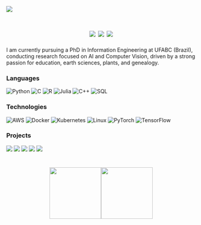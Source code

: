 [![](https://github.com/brunoperillo/brunoperillo/blob/main/images/profile.gif)](https://www.perillo.xyz)

<div>
  <h1 align="center">
    <a href="https://www.perillo.xyz/" target="_blank"><img src="https://img.shields.io/badge/perillo.xyz-FFA500?style=for-the-badge&logoColor=white" target="_blank"></a>
    <a href="mailto:bruno.geofisica@gmail.com"><img src="https://img.shields.io/badge/Gmail-D14836?style=for-the-badge&logo=gmail&logoColor=white" target="_blank"></a>
    <a href="https://www.linkedin.com/in/brunoperillo/" target="_blank"><img src="https://img.shields.io/badge/-LinkedIn-%230077B5?style=for-the-badge&logo=linkedin&logoColor=white" target="_blank"></a>
  </h1>
I am currently pursuing a PhD in Information Engineering at UFABC (Brazil), conducting research focused on AI and Computer Vision, driven by a strong passion for education, earth sciences, plants, and genealogy.



 ### Languages

![Python](https://img.shields.io/badge/-Python-000?&logo=Python)
![C](https://img.shields.io/badge/-C-000?&logo=C)
![R](https://img.shields.io/badge/-R-000?&logo=R)
![Julia](https://img.shields.io/badge/-Julia-000?&logo=Julia)
![C++](https://img.shields.io/badge/-C++-000?&logo=c%2b%2b&logoColor=00599C)
![SQL](https://img.shields.io/badge/-SQL-000?&logo=MySQL)


### Technologies

![AWS](https://img.shields.io/badge/-AWS-000?&logo=Amazon-AWS&logoColor=F90)
![Docker](https://img.shields.io/badge/-Docker-000?&logo=Docker)
![Kubernetes](https://img.shields.io/badge/-Kubernetes-000?&logo=Kubernetes)
![Linux](https://img.shields.io/badge/-Linux-000?&logo=Linux)
![PyTorch](https://img.shields.io/badge/-PyTorch-000?&logo=PyTorch)
![TensorFlow](https://img.shields.io/badge/-TensorFlow-000?&logo=TensorFlow)

###  Projects

[![](https://img.shields.io/badge/-🌐%20Compass%20UOL/AWS%20Scholarship%20Program-000)](https://github.com/brunoperillo/Compass-pb-aws-2023-Univesp)
[![](https://img.shields.io/badge/-🧬%20Increment%20of%20Spatial%20Resolution-000)](https://github.com/brunoperillo)
[![](https://img.shields.io/badge/-🦠%20Kohonen%20Imputation-000)](https://github.com/brunoperillo)
[![](https://img.shields.io/badge/-📝%20Neuroimage%20GANs-000)](https://github.com/brunoperillo)
[![](https://img.shields.io/badge/-🔬%20Melanoma%20Detection-000)](https://github.com/brunoperillo)

  
  
<div>
  <h1 align="center">
      
<img height="137px" src="https://github-readme-stats.vercel.app/api?username=brunoperillo&hide_title=true&hide_border=true&show_icons=true&include_all_commits=true&count_private=true&line_height=21&text_color=000&icon_color=000&bg_color=0,ea6161,ffc64d,fffc4d,52fa5a&theme=graywhite" /><!-- wi*quL3fcV --><img height="137px" src="https://github-readme-stats.vercel.app/api/top-langs/?username=brunoperillo&hide=html&hide_title=true&hide_border=true&layout=compact&langs_count=6&exclude_repo=comp426,Redventures-Movie-Quotes&text_color=000&icon_color=fff&bg_color=0,52fa5a,4dfcff,c64dff&theme=graywhite" /></a>
